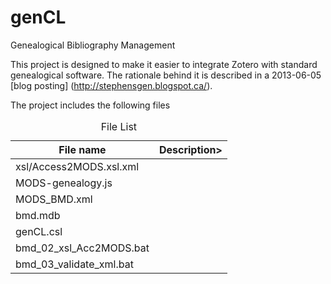 genCL
=====

Genealogical Bibliography Management

This project is designed to make it easier to integrate Zotero with standard
genealogical software.  The rationale behind it is described in a 2013-06-05
[blog posting] (http://stephensgen.blogspot.ca/).

The project includes the following files

<table>
<caption>File List</caption>
<thead>
<th>File name</th>
<th>Description></th>
</thead>
<tbody>
<tr>
<td>xsl/Access2MODS.xsl.xml</td>
<td></td>
</tr>
<tr>
<td>MODS-genealogy.js</td>
<td></td>
</tr>
<tr>
<td>MODS_BMD.xml</td>
<td></td>
</tr>
<tr>
<td>bmd.mdb</td>
<td></td>
</tr>
<tr>
<td>genCL.csl</td>
<td></td>
</tr>
<tr>
<td>bmd_02_xsl_Acc2MODS.bat</td>
<td></td>
</tr>
<tr>
<td>bmd_03_validate_xml.bat</td>
<td></td>
</tr>
</tbody>
</table>

